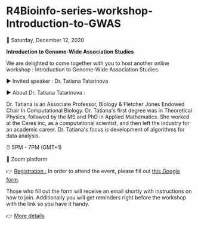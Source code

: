 # R4Bioinfo-series-workshop-Introduction-to-GWAS

:date: Saturday, December 12, 2020 

**Introduction to Genome-Wide Association Studies**

We are delighted to come together with you to host another online workshop : Introduction to Genome-Wide Association Studies.

▶️ Invited speaker : Dr. Tatiana Tatarinova

▶️ About Dr. Tatiana Tatarinova :

Dr. Tatiana is an Associate Professor, Biology & Fletcher Jones Endowed Chair In Computational Biology. Dr. Tatiana's first degree was in Theoretical Physics, followed by the MS and PhD in Applied Mathematics. She worked at the Ceres inc, as a computational scientist, and then left the industry for an academic career. Dr. Tatiana's focus is development of algorithms for data analysis.

:alarm_clock: 5PM - 7PM (GMT+1)

:round_pushpin: Zoom platform

:point_right: [Registration :](https://tinyurl.com/yx9fkgcg) In order to attend the event, please fill out [this Google form](https://tinyurl.com/yx9fkgcg).

Those who fill out the form will receive an email shortly with instructions on how to join. Additionally you will get reminders right before the workshop with the link so you have it handy.

:point_right: [More details](https://www.meetup.com/rladies-tunis/events/274828487/)
